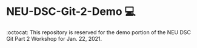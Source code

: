 # NEU-DSC-Git-2-Demo :computer:  

:octocat: This repository is reserved for the demo portion of the NEU DSC Git Part 2 Workshop for Jan. 22, 2021.

